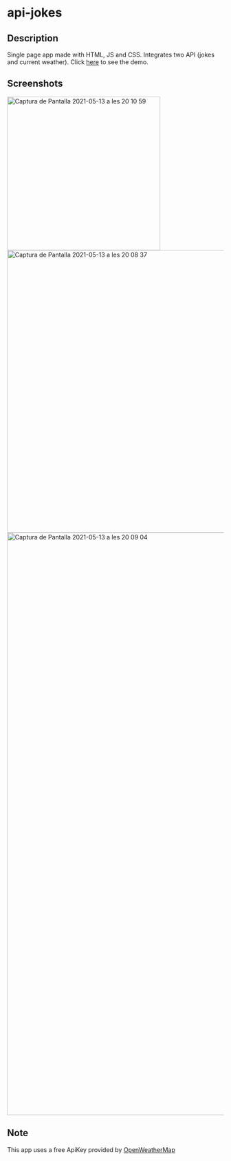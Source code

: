 # api-jokes

## Description
Single page app made with HTML, JS and CSS. Integrates two API (jokes and current weather).
Click [here](https://8uug3.csb.app/) to see the demo. 


## Screenshots

<img width="356" alt="Captura de Pantalla 2021-05-13 a les 20 10 59" src="https://user-images.githubusercontent.com/76437637/118167780-5bb14300-b427-11eb-9770-9130723530ab.png">

<img width="655" alt="Captura de Pantalla 2021-05-13 a les 20 08 37" src="https://user-images.githubusercontent.com/76437637/118167558-1bea5b80-b427-11eb-9675-d40da2d9bab5.png">

<img width="1351" alt="Captura de Pantalla 2021-05-13 a les 20 09 04" src="https://user-images.githubusercontent.com/76437637/118167552-1ab92e80-b427-11eb-9ef3-f89b2fa9d147.png">

## Note
This app uses a free ApiKey provided by [OpenWeatherMap](https://openweathermap.org) 
